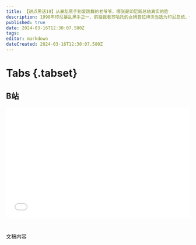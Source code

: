 ```yaml
---
title: 【讲点黑话19】从暴乱黑手到爱跳舞的老爷爷，哪张是印尼新总统真实的脸
description: 1998年印尼暴乱黑手之一，前独裁者苏哈托的女婿普拉博沃当选为印尼总统，但欧美却普遍认为，他如今是“亲华派”。 实际，印尼政客换立场如同换衣服，否则就不能在印尼政坛生存壮大。“亲谁”“反谁”都是假问题，利益才是唯一的主线。
published: true
date: 2024-03-16T12:30:07.580Z
tags: 
editor: markdown
dateCreated: 2024-03-16T12:30:07.580Z
---
```


# Tabs {.tabset}

## B站

<div style="position: relative; padding: 30% 45%;">
<iframe style="position: absolute; width: 100%; height: 100%; left: 0; top: 0;" src="//player.bilibili.com/player.html?&bvid=BV1xK421v7DZ&page=1&as_wide=1&high_quality=1&danmaku=1&autoplay=0" scrolling="no" border="0" frameborder="no" framespacing="0" allowfullscreen="true"></iframe>
</div>


#

文稿内容